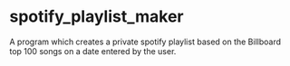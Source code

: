 # spotify_playlist_maker
A program which creates a private spotify playlist based on the Billboard top 100 songs on a date entered by the user.
